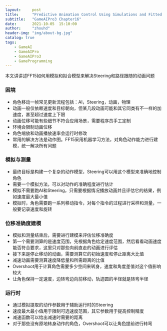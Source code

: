 ```yaml
---
layout:     post
title:      "Predictive Animation Control Using Simulations and Fitted Models"
subtitle:   "GameAIPro3 Chapter16"
date:       2021-10-05  15:10:00
author:     "zhouhd"
header-img: "img/about-bg.jpg"
catalog: true
tags:
    - GameAI
    - GameAIPro
    - GameAIPro3
    - GameProgramming
---
```


本文讲讲述FF15如何用模拟和拟合模型来解决Steering和路径跟随的动画问题

### 困境
- 角色移动一帧常见更新流程包括：AI，Steering，动画，物理
- 动画一般仅依赖速度和目标朝向，但某几段动画可能和其它同类有不一样的加速度，甚至超过速度上下限
- 动画位移可能有些细节不符合应用场景，需要程序员手工定制
- 环境会限制动画位移
- 角色缩放和动画播放速率会运行时修改
- 常用的解决方法是动作图。FF15采用机器学习方法，对角色动作能力进行建模，统一解决所有问题

### 模拟与测量
- 最终目标是构建一个复杂的动作模型，Steering可以用这个模型来准确地控制角色
- 需要一个模拟方法，可以对动作的准确程度进行估计
- 模拟不需要跑AI和Steering，只需要根据情况播放动画并且评估它的结果，例如速度最大最小值
- 模拟时，角色需要跑一系列移动指令，对每个指令的过程进行采样和测量，一般要记录速度和旋转

### 位移准确度建模
- 模拟和测量结束后，需要进行建模来评估位移准确度
- 第一个需要测算的是速度范围，先根据角色给定速度范围，然后看看动画速度能否符合要求，这里只对那些向前直走的动画进行评估
- 接下来是停止移动的动画，需要测算它的初始速度和停止距离大比值
- 减速动画需要测算速度降低量和所需距离的比值
- Overshoot用于计算角色需要多少空间来转身，速度和角度差值对这个值影响较大
- 让角色保持一定速度，边转弯边向前移动，轨迹圆的半径就是转弯半径

### 运行时
- 通过模拟提取的动作参数用于辅助运行时的Steering
- 速度最大最小值用于限制可选速度范围，其它参数用于提高控制精度
- 减速函数可以给出减速时需要的距离
- 对于那些没有原地转身动作的角色，Overshoot可以让角色提前进行转弯
